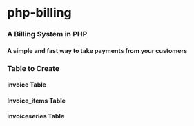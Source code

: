 # php-billing
### A Billing System in PHP
#### A simple and fast way to take payments from your customers

### Table to Create
#### invoice Table
#### Invoice_items Table
#### invoiceseries Table
